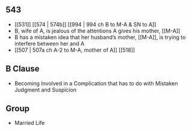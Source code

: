 ## 543
- [[531]] [[574 | 574b]] [[994 | 994 ch B to M-A &amp; SN to A]] 
- B, wife of A, is jealous of the attentions A gives his mother, [[M-A]]
- B has a mistaken idea that her husband’s mother, [[M-A]], is trying to interfere between her and A
- [[507 | 507a ch A-2 to M-A, mother of A]] [[518]] 

## B Clause
- Becoming Involved in a Complication that has to do with Mistaken Judgment and Suspicion

## Group
- Married Life

